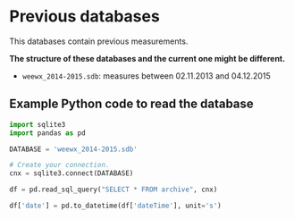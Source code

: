 # Previous databases

This databases contain previous measurements.

**The structure of these databases and the current one might be different.**

* `weewx_2014-2015.sdb`:  measures between 02.11.2013 and 04.12.2015

## Example Python code to read the database 

```python
import sqlite3
import pandas as pd

DATABASE = 'weewx_2014-2015.sdb'

# Create your connection.
cnx = sqlite3.connect(DATABASE)

df = pd.read_sql_query("SELECT * FROM archive", cnx)

df['date'] = pd.to_datetime(df['dateTime'], unit='s') 
```